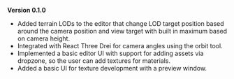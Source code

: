 **Version 0.1.0**
* Added terrain LODs to the editor that change LOD target position based around the camera position and view target with built in maximum based on camera height.
* Integrated with React Three Drei for camera angles using the orbit tool.
* Implemented a basic editor UI with support for adding assets via dropzone, so the user can add textures for materials.
* Added a basic UI for texture development with a preview window.
